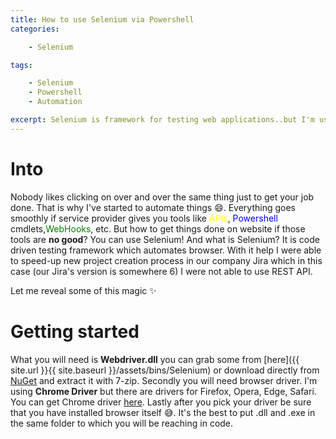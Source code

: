 ```yaml
---
title: How to use Selenium via Powershell
categories:

    - Selenium

tags:

    - Selenium
    - Powershell
    - Automation

excerpt: Selenium is framework for testing web applications..but I'm using it for automate things where API is no good
---
```

# Into
Nobody likes clicking on over and over the same thing just to get your job done. That is why I've started to automate things 😄. Everything goes smoothly if service provider gives you tools like <span style="color:yellow">APIs</span>, <span style="color:blue">Powershell</span> cmdlets,<span style="color:green">WebHooks</span>, etc. But how to get things done on website if those tools are **no good**? You can use Selenium! And what is Selenium? It is code driven testing framework which automates browser. With it help I were able to speed-up new project creation process in our company Jira which in this case (our Jira's version is somewhere 6) I were not able to use REST API. 

Let me reveal some of this magic ✨

# Getting started
What you will need is **Webdriver.dll** you can grab some from [here]({{ site.url }}{{ site.baseurl }}/assets/bins/Selenium) or download directly from [NuGet](https://www.nuget.org/packages/Selenium.WebDriver) and extract it with 7-zip. 
Secondly you will need browser driver. I'm using **Chrome Driver** but there are drivers for Firefox, Opera, Edge, Safari. You can get Chrome driver [here](https://sites.google.com/a/chromium.org/chromedriver/). Lastly after you pick your driver be sure that you have installed browser itself 😅. It's the best to put .dll and .exe in the same folder to which you will be reaching in code.

